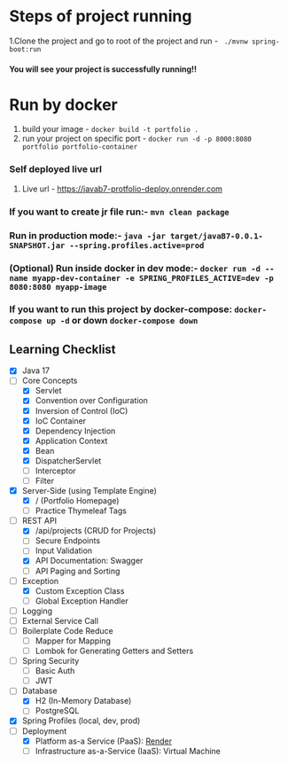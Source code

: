 # Steps of project running
1.Clone the project and go to root of the project and run - ` ./mvnw spring-boot:run` 
  #### You will see your project is successfully running!!
# Run by docker
1. build your image - `docker build -t portfolio .`
2. run your project on specific port - `docker run -d -p 8000:8080 portfolio portfolio-container`
### Self deployed live url
1. Live url - https://javab7-protfolio-deploy.onrender.com

### If you want to create jr file run:-  `mvn clean package`
### Run in production mode:- `java -jar target/javaB7-0.0.1-SNAPSHOT.jar --spring.profiles.active=prod`
### (Optional) Run inside docker in dev mode:- `docker run -d --name myapp-dev-container -e SPRING_PROFILES_ACTIVE=dev -p 8080:8080 myapp-image`

### If you want to run this project by docker-compose: `docker-compose up -d` or down `docker-compose down`


## Learning Checklist
- [x] Java 17
- [ ] Core Concepts
    - [x] Servlet
    - [x] Convention over Configuration
    - [x] Inversion of Control (IoC)
    - [x] IoC Container
    - [x] Dependency Injection
    - [x] Application Context
    - [x] Bean
    - [x] DispatcherServlet
    - [ ] Interceptor
    - [ ] Filter
- [x] Server-Side (using Template Engine)
    - [x] / (Portfolio Homepage)
    - [ ] Practice Thymeleaf Tags
- [ ] REST API
    - [X] /api/projects (CRUD for Projects)
    - [ ] Secure Endpoints
    - [ ] Input Validation
    - [x] API Documentation: Swagger
    - [ ] API Paging and Sorting
- [ ] Exception
    - [x] Custom Exception Class
    - [ ] Global Exception Handler
- [ ] Logging
- [ ] External Service Call
- [ ] Boilerplate Code Reduce
    - [ ] Mapper for Mapping
    - [ ] Lombok for Generating Getters and Setters
- [ ] Spring Security
    - [ ] Basic Auth
    - [ ] JWT
- [ ] Database
    - [x] H2 (In-Memory Database)
    - [ ] PostgreSQL
- [x] Spring Profiles (local, dev, prod)
- [ ] Deployment
    - [x] Platform as-a Service (PaaS): [Render](https://portfolio-6nv7.onrender.com/)
    - [ ] Infrastructure as-a-Service (IaaS): Virtual Machine